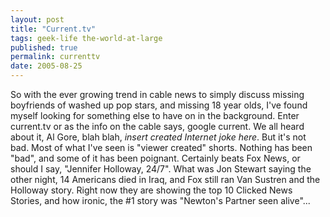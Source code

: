 ```yaml
---
layout: post
title: "Current.tv"
tags: geek-life the-world-at-large
published: true
permalink: currenttv
date: 2005-08-25
---
```


So with the ever growing trend in cable news to simply discuss missing boyfriends of washed up pop stars, and missing 18 year olds, I've found myself looking for something else to have on in the background.  Enter current.tv or as the info on the cable says, google current.  We all heard about it, Al Gore, blah blah, <em>insert created Internet joke here</em>.  But it's not bad.  Most of what I've seen is "viewer created" shorts.  Nothing has been "bad", and some of it has been poignant.  Certainly beats Fox News, or should I say, "Jennifer Holloway, 24/7".  What was Jon Stewart saying the other night, 14 Americans died in Iraq, and Fox still ran Van Sustren and the Holloway story.
Right now they are showing the top 10 Clicked News Stories, and how ironic, the #1 story was "Newton's Partner seen alive"...
